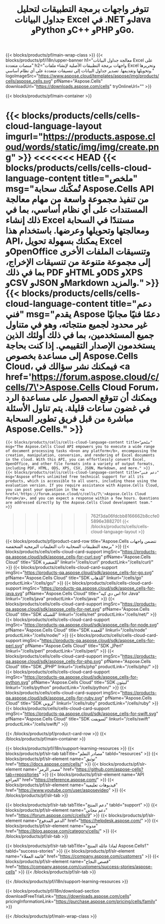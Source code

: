 ﻿---
title: تتوفر واجهات برمجة التطبيقات لتحليل جداول البيانات Excel في .NET وJava وPython وC++ وPHP وGo.
weight: 10
description: تمكّنك سحابة Aspose.Cells API من تنفيذ مجموعة واسعة من مهام معالجة المستندات على أي نظام أساسي، بما في ذلك إنشاء مستندات Excel ومعالجتها وتحويلها وعرضها في السحابة. باستخدام هذا API، يمكنك بسهولة تحويل Excel وOpenOffice وتنسيقات الملفات الأخرى إلى مجموعة متنوعة من تنسيقات الإخراج، بما في ذلك PDF وHTML وODS وXPS وCSV وJSON وMarkdown والمزيد.
---
{{< blocks/products/pf/main-wrap-class >}}
{{< blocks/products/pf/i18n/upper-banner h1="معالجة جداول البيانات Excel على منصات متعددة" h2="واجهات برمجة التطبيقات الأصلية لإنشاء ملفات Excel وتحريرها وتحويلها وتقديمها. تصدير جداول البيانات إلى تنسيقات متعددة على أي نظام أساسي." logoImageSrc="https://www.aspose.cloud/templates/aspose/img/products/cells/aspose_cells.svg" pfName="Aspose.Cells" downloadUrl="https://downloads.aspose.com/cells" tryOnlineUrl="" >}}

{{< blocks/products/pf/main-container >}}

{{< blocks/products/cells/cells-cloud-language-layout imgurl="https://products.aspose.cloud/words/static/img/img/create.png" >}}
<<<<<<< HEAD
    {{< blocks/products/cells/cells-cloud-language-content title="ملخص" msg="تُمكّنك سحابة Aspose.Cells API من تنفيذ مجموعة واسعة من مهام معالجة المستندات <b>على أي نظام أساسي</b>، بما في ذلك إنشاء Excel مستندًا في السحابة ومعالجتها وتحويلها وعرضها. باستخدام هذا API، يمكنك بسهولة تحويل Excel وOpenOffice وتنسيقات الملفات الأخرى إلى مجموعة متنوعة من تنسيقات الإخراج، بما في ذلك PDF وHTML وODS وXPS وCSV وJSON وMarkdown والمزيد." >}}
    {{< blocks/products/cells/cells-cloud-language-content title="دعم فني" msg="يقدم Aspose دعمًا فنيًا مجانيًا غير محدود لجميع منتجاته، وهو في متناول جميع المستخدمين، بما في ذلك أولئك الذين يستخدمون الإصدار التقييمي. إذا كنت بحاجة إلى مساعدة بخصوص Aspose.Cells Cloud، فيمكنك نشر سؤالك في <a href=\'https://forum.aspose.cloud/c/cells/7\'>Aspose.Cells Cloud Forum</a>، ويمكنك أن تتوقع الحصول على مساعدة الرد في غضون ساعات قليلة. يتم تناول الأسئلة مباشرة من قبل فريق تطوير السحابة Aspose.Cells." >}}
=======
    {{< blocks/products/cells/cells-cloud-language-content title="ملخص" msg="The Aspose.Cells Cloud API empowers you to execute a wide range of document processing tasks <b>on any platform</b>, encompassing the creation, manipulation, conversion, and rendering of Excel documents in the cloud. With this API, you can effortlessly convert Excel, OpenOffice, and other file formats into a variety of output formats, including PDF, HTML, ODS, XPS, CSV, JSON, Markdown, and more." >}}
    {{< blocks/products/cells/cells-cloud-language-content title="دعم فني" msg="Aspose offers unlimited free technical support for all its products, which is accessible to all users, including those using the evaluation version. If you require assistance with Aspose.Cells Cloud, you can post your question in the <a href=\'https://forum.aspose.cloud/c/cells/7\'>Aspose.Cells Cloud Forum</a>, and you can expect a response within a few hours. Questions are addressed directly by the Aspose.Cells Cloud development team." >}}
>>>>>>> 762f3da06fdcbb8166662b8ccfe05896e3882701
{{< /blocks/products/cells/cells-cloud-language-layout >}}

{{< blocks/products/pf/product-card-row title="Aspose.Cells تتضمن واجهات برمجة التطبيقات السحابية ذات التعليمات البرمجية المنخفضة" >}}
{{< blocks/products/cells/cells-cloud-card-support imgSrc="https://products-qa.aspose.cloud/sdk/aspose_cells-for-curl.svg" pfName="Aspose.Cells Cloud" title="SDK للضفيرة" linkurl="/cells/curl" productLink="/cells/curl/" >}}
{{< blocks/products/cells/cells-cloud-card-support imgSrc="https://products-qa.aspose.cloud/sdk/aspose_cells-for-go.svg" pfName="Aspose.Cells Cloud" title="SDK للذهاب" linkurl="/cells/go" productLink="/cells/go/" >}}
{{< blocks/products/cells/cells-cloud-card-support imgSrc="https://products-qa.aspose.cloud/sdk/aspose_cells-for-java.svg" pfName="Aspose.Cells Cloud" title="اس دي كيه for Java" linkurl="/cells/java" productLink="/cells/java/" >}}
{{< blocks/products/cells/cells-cloud-card-support imgSrc="https://products-qa.aspose.cloud/sdk/aspose_cells-for-net.svg" pfName="Aspose.Cells Cloud" title="SDK للشبكة" linkurl="/cells/net" productLink="/cells/net/" >}}
{{< blocks/products/cells/cells-cloud-card-support imgSrc="https://products-qa.aspose.cloud/sdk/aspose_cells-for-node.svg" pfName="Aspose.Cells Cloud" title="SDK للعقدة" linkurl="/cells/node" productLink="/cells/node/" >}}
{{< blocks/products/cells/cells-cloud-card-support imgSrc="https://products-qa.aspose.cloud/sdk/aspose_cells-for-perl.svg" pfName="Aspose.Cells Cloud" title="SDK لPerl" linkurl="/cells/perl" productLink="/cells/perl/" >}}
{{< blocks/products/cells/cells-cloud-card-support imgSrc="https://products-qa.aspose.cloud/sdk/aspose_cells-for-php.svg" pfName="Aspose.Cells Cloud" title="SDK لPHP" linkurl="/cells/php" productLink="/cells/php/" >}}
{{< blocks/products/cells/cells-cloud-card-support imgSrc="https://products-qa.aspose.cloud/sdk/aspose_cells-for-python.svg" pfName="Aspose.Cells Cloud" title="SDK لبيثون" linkurl="/cells/python" productLink="/cells/python/" >}}
{{< blocks/products/cells/cells-cloud-card-support imgSrc="https://products-qa.aspose.cloud/sdk/aspose_cells-for-ruby.svg" pfName="Aspose.Cells Cloud" title="SDK لروبي" linkurl="/cells/ruby" productLink="/cells/ruby" >}}
{{< blocks/products/cells/cells-cloud-card-support imgSrc="https://products-qa.aspose.cloud/sdk/aspose_cells-for-swift.svg" pfName="Aspose.Cells Cloud" title="SDK لسويفت" linkurl="/cells/swift" productLink="/cells/swift/" >}}


{{< /blocks/products/pf/product-card-row >}}
{{< /blocks/products/pf/main-container >}}

{{< blocks/products/pf/i18n/support-learning-resources >}}
{{< blocks/products/pf/slr-tab tabTitle="مصادر التعلم" tabId="resources" >}}
{{< blocks/products/pf/slr-element name="توثيق" href="https://docs.aspose.com/cells/" >}}
{{< blocks/products/pf/slr-element name="مصدر الرمز" href="https://github.com/aspose-cells?tab=repositories" >}}
{{< blocks/products/pf/slr-element name="API المراجع" href="https://reference.aspose.com/" >}}
{{< blocks/products/pf/slr-element name="فيديوهات تعليمية" href="https://www.youtube.com/user/asposevideo" >}}
{{< /blocks/products/pf/slr-tab >}}

{{< blocks/products/pf/slr-tab tabTitle="دعم المنتج" tabId="support" >}}
{{< blocks/products/pf/slr-element name="دعم مجاني" href="https://forum.aspose.com/c/cells/9" >}}
{{< blocks/products/pf/slr-element name="الدعم المدفوع" href="https://helpdesk.aspose.com/" >}}
{{< blocks/products/pf/slr-element name="مدونة" href="https://blog.aspose.com/category/cells/" >}}
{{< /blocks/products/pf/slr-tab >}}

{{< blocks/products/pf/slr-tab tabTitle="لماذا عائلة المنتج Aspose.Cells؟" tabId="success-stories" >}}
{{< blocks/products/pf/slr-element name="قائمة العملاء" href="https://company.aspose.com/customers" >}}
{{< blocks/products/pf/slr-element name="قصص النجاح" href="https://company.aspose.com/customers/success-stories/aspose-cells" >}}
{{< /blocks/products/pf/slr-tab >}}

{{< /blocks/products/pf/i18n/support-learning-resources >}}

{{< blocks/products/pf/i18n/download-section downloadFreeTrialLink="https://downloads.aspose.com/cells" pricingInformationLink="https://purchase.aspose.com/pricing/cells/family" >}}

{{< /blocks/products/pf/main-wrap-class >}}
